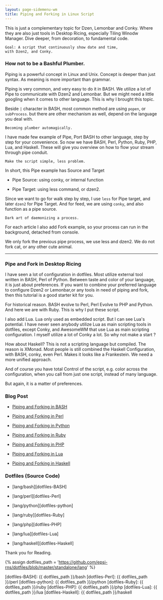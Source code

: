 ```yaml
---
layout: page-sidemenu-wm
title: Piping and Forking in Linux Script
---
```


This is just a complementary topic for Dzen, Lemonbar and Conky. 
Where they are also just tools in Desktop Ricing, 
especially Tiling Winodw Manager. 
Dive deeper, from decoration, to fundamental code.

	Goal: A script that continuously show date and time,
	with Dzen2, and Conky.

### How not to be a Bashful Plumber.

Piping is a powerful concept in Linux and Unix. 
Concept is deeper than just syntax.
As meaning is more important than grammar.

Piping is very common, and very easy to do it in BASH.
We utilize a lot of Pipe to communicate with Dzen2 and Lemonbar.
But we might need a little googling
when it comes to other language.
This is why I brought this topic.

Beside <code>|</code> character in BASH,
most common method are using <code>popen</code>,
or <code>subProcess</code>.
but there are other mechanism as well,
depend on the language you deal with.

	Becoming plumber automagically.

I have made few example of Pipe, Port BASH to other language,
step by step for your convenience.
So now we have BASH, Perl, Python, Ruby, PHP, Lua, and Haskell.
These will give you overview on how
to flow your stream through pipe conduit.

	Make the script simple, less problem.

In short, this Pipe example has Source and Target

*	Pipe Source: using conky, or internal function

*	Pipe Target: using less command, or dzen2.

Since we want to go for walk step by step,
I use <code>less</code> for Pipe target,
and later <code>dzen2</code> for Pipe Target.
And for feed, we are using <code>conky</code>,
and also function as a pipe source.

	Dark art of daemonizing a process.

For each article I also add Fork example,
so your process can run in the background,
detached from console.

We only fork the previous pipe process,
we use less and dzen2. We do not fork cat,
or any other cute animal.

-- -- --

### Pipe and Fork in Desktop Ricing

I have seen a lot of configuration in dotfiles.
Most utilize external tool written in BASH, Perl of Python.
Between taste and color of your language, it is just about preferences.
If you want to combine your preferred language to configure
Dzen2 or Lemonbar,or any tools in need of piping and fork,
then this tutorial is a good starter kit for you.

For historical reason.
BASH evolve to Perl, Perl Evolve to PHP and Python.
And here we are with Ruby. This is why I put these script.

I also add Lua.
Lua only used as embedded script. But I can see Lua's potential.
I have never seen anybody utilize Lua as main scripting tools in dotfiles,
except Conky, and AwesomeWM that use Lua as main scripting configuration.
I myself utilize a lot of Conky a lot. So why not make a start ?

How about Haskell? 
This is not a scripting language but compiled.
The reason is XMonad. Most people is still combined
the Haskell Configuration, with BASH, conky, even Perl.
Makes it looks like a Frankestein.
We need a more unified approach.

And of course you have total Control of the script,
e.g. color across the configuration,
when you call from just one script, instead of many language.

But again, it is a matter of preferences.


### Blog Post

*	[Piping and Forking in BASH][local-bash]

*	[Piping and Forking in Perl][local-perl]

*	[Piping and Forking in Python][local-python]

*	[Piping and Forking in Ruby][local-ruby]

*	[Piping and Forking in PHP][local-php]

*	[Piping and Forking in Lua][local-lua]

*	[Piping and Forking in Haskell][local-haskell]

### Dotfiles (Source Code)

*	[lang/bash][dotfiles-BASH]

*	[lang/perl][dotfiles-Perl]

*	[lang/python][dotfiles-python]

*	[lang/ruby][dotfiles-Ruby]

*	[lang/php][dotfiles-PHP]

*	[lang/lua][dotfiles-Lua]

*	[lang/haskell][dotfiles-Haskell]

Thank you for Reading.

[//]: <> ( -- -- -- links below -- -- -- )

{% assign dotfiles_path = 'https://github.com/epsi-rns/dotfiles/blob/master/standalone/lang' %}

[local-bash]:    http://epsi-rns.github.io/code/2017/04/15/bash-pipe-and-fork.html
[local-perl]:    http://epsi-rns.github.io/code/2017/04/16/perl-pipe-and-fork.html
[local-python]:  http://epsi-rns.github.io/code/2017/04/17/python-pipe-and-fork.html
[local-ruby]:    http://epsi-rns.github.io/code/2017/04/18/ruby-pipe-and-fork.html
[local-php]:     http://epsi-rns.github.io/code/2017/04/19/php-pipe-and-fork.html
[local-lua]:     http://epsi-rns.github.io/code/2017/04/20/lua-pipe-and-fork.html
[local-haskell]: http://epsi-rns.github.io/code/2017/04/21/haskell-pipe-and-fork.html

[dotfiles-BASH]:    {{ dotfiles_path }}/bash
[dotfiles-Perl]:    {{ dotfiles_path }}/perl
[dotfiles-python]:  {{ dotfiles_path }}/python
[dotfiles-Ruby]:    {{ dotfiles_path }}/ruby
[dotfiles-PHP]:     {{ dotfiles_path }}/php
[dotfiles-Lua]:     {{ dotfiles_path }}/lua
[dotfiles-Haskell]: {{ dotfiles_path }}/haskell
